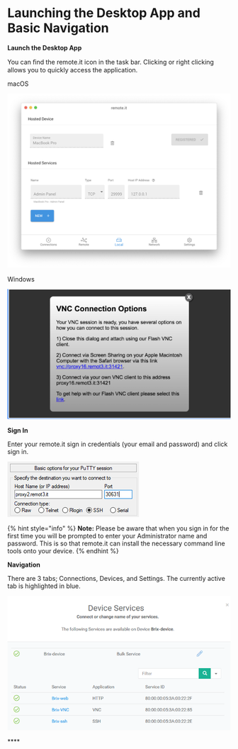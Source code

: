 # Launching the Desktop App and Basic Navigation

**Launch the Desktop App**

You can ﬁnd the remote.it icon in the task bar. Clicking or right clicking allows you to quickly access the application.

macOS

![](../../.gitbook/assets/4.jpeg)

Windows

![](../../.gitbook/assets/image%20%2853%29.png)

**Sign In**

Enter your remote.it sign in credentials \(your email and password\) and click sign in.

![](../../.gitbook/assets/image%20%2845%29.png)

{% hint style="info" %}
**Note:** Please be aware that when you sign in for the first time you will be prompted to enter your Administrator name and password. This is so that remote.it can install the necessary command line tools onto your device. 
{% endhint %}

**Navigation**

There are 3 tabs; Connections, Devices, and Settings.  The currently active tab is highlighted in blue.

![](../../.gitbook/assets/image%20%2872%29.png)

\*\*\*\*

